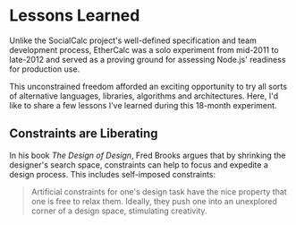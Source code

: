 # Lessons Learned

Unlike the SocialCalc project's well-defined specification and team development process, EtherCalc was a solo experiment from mid-2011 to late-2012 and served as a proving ground for assessing Node.js' readiness for production use.

This unconstrained freedom afforded an exciting opportunity to try all sorts of alternative languages, libraries, algorithms and architectures. Here, I'd like to share a few lessons I've learned during this 18-month experiment.

## Constraints are Liberating

In his book *The Design of Design*, Fred Brooks argues that by shrinking the designer's search space, constraints can help to focus and expedite a design process. This includes self-imposed constraints:

> Artificial constraints for one's design task have the nice property that one is free to relax them. Ideally, they push one into an unexplored corner of a design space, stimulating creativity.
